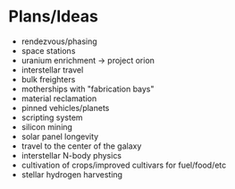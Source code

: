 # Plans/Ideas

- rendezvous/phasing
- space stations
- uranium enrichment -> project orion
- interstellar travel
- bulk freighters
- motherships with "fabrication bays"
- material reclamation
- pinned vehicles/planets
- scripting system
- silicon mining
- solar panel longevity
- travel to the center of the galaxy
- interstellar N-body physics
- cultivation of crops/improved cultivars for fuel/food/etc
- stellar hydrogen harvesting
